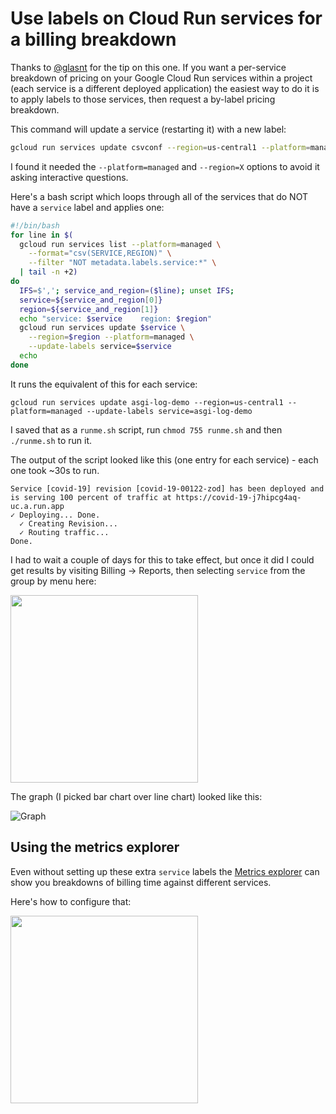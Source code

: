 # Use labels on Cloud Run services for a billing breakdown

Thanks to [@glasnt](https://github.com/glasnt) for the tip on this one. If you want a per-service breakdown of pricing on your Google Cloud Run services within a project (each service is a different deployed application) the easiest way to do it is to apply labels to those services, then request a by-label pricing breakdown.

This command will update a service (restarting it) with a new label:

```bash
gcloud run services update csvconf --region=us-central1 --platform=managed --update-labels service=csvconf
```

I found it needed the `--platform=managed` and `--region=X` options to avoid it asking interactive questions.

Here's a bash script which loops through all of the services that do NOT have a `service` label and applies one:

```bash
#!/bin/bash
for line in $(
  gcloud run services list --platform=managed \
    --format="csv(SERVICE,REGION)" \
    --filter "NOT metadata.labels.service:*" \
  | tail -n +2)
do
  IFS=$','; service_and_region=($line); unset IFS;
  service=${service_and_region[0]}
  region=${service_and_region[1]}
  echo "service: $service    region: $region"
  gcloud run services update $service \
    --region=$region --platform=managed \
    --update-labels service=$service
  echo
done
```

It runs the equivalent of this for each service:
```
gcloud run services update asgi-log-demo --region=us-central1 --platform=managed --update-labels service=asgi-log-demo
```

I saved that as a `runme.sh` script, run `chmod 755 runme.sh` and then  `./runme.sh` to run it.

The output of the script looked like this (one entry for each service) - each one took ~30s to run.
```
Service [covid-19] revision [covid-19-00122-zod] has been deployed and is serving 100 percent of traffic at https://covid-19-j7hipcg4aq-uc.a.run.app
✓ Deploying... Done.                                                                                                                                                                                                 
  ✓ Creating Revision...                                                                                                                                                                                             
  ✓ Routing traffic...                                                                                                                                                                                               
Done.                                                                                                                                                                                                                
```
I had to wait a couple of days for this to take effect, but once it did I could get results by visiting Billing -> Reports, then selecting `service` from the group by menu here:

<img src="https://raw.githubusercontent.com/simonw/til/main/cloudrun/use-labels-for-billing-breakdown-1.png" width="300">

The graph (I picked bar chart over line chart) looked like this:

![Graph](https://raw.githubusercontent.com/simonw/til/main/cloudrun/use-labels-for-billing-breakdown-2.png)

## Using the metrics explorer

Even without setting up these extra `service` labels the [Metrics explorer](https://console.cloud.google.com/monitoring/metrics-explorer) can show you breakdowns of billing time against different services.

Here's how to configure that:

<img src="https://raw.githubusercontent.com/simonw/til/main/cloudrun/billing-metrics-explorer.png" width="300">
